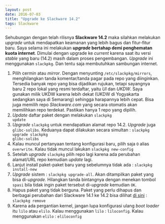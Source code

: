 ```yaml
---
layout: post
date: 2016-07-03
title: "Upgrade ke Slackware 14.2"
tags: Slackware
---
```

Sehubungan dengan telah rilisnya **Slackware 14.2** maka silahkan melakukan _upgrade_ untuk mendapatkan keamanan yang lebih bagus dan fitur-fitur baru. Saya selama ini melakukan **_upgrade_ bertahap demi penghematan kuota internet**. Dimulai dengan upgrade ke _current_ karena saat itu versi _stable_ yang baru (14.2) masih dalam proses pengembangan. _Upgrade_ ini menggunakan <code>slackpkg</code>. Dan tentu saja membutuhkan sambungan internet.

1. Pilih cermin atau _mirror_. Dengan menyunting <code>/etc/slackpkg/mirrors</code>, menghilangkan tanda komentar/tanda pagar pada repo yang diinginkan. Tersedia banyak repo yang bisa dijadikan rujukan, tetapi sayangnya baru 2 repo lokal yang resmi terdaftar, yaitu _UI_ dan _UKDW_. Saya gunakan milik UKDW karena lebih dekat (UKDW di Yogyakarta sedangkan saya di Semarang) sehingga harapannya lebih cepat. Bisa juga memilih repo _Slackware.com_ yang secara otomatis akan memilihkan repo terdekat. Pastikan hanya 1 repo yang dipilih.
2. _Update_ daftar paket dengan melakukan <code>slackpkg update</code>
3. _Upgrade_ <code>slackpkg</code> untuk mendapatkan alamat repo 14.2. _Upgrade_ juga <code>glibc-solibs</code>. Keduanya dapat dilakukan secara simultan : <code>slackpkg upgrade slackpkg glibc-solibs</code> 
4. Kalau muncul pertanyaan tentang konfigurasi baru, pilih saja <code>O</code> alias <code>overwrite</code>. Kalau tidak muncul lakukan <code>slackpkg new-config</code>
5. Setelah _upgrade_ <code>slackpkg</code> pilih repo lagi karena ada perubahan alamat/URL repo kemudian _update_ lagi.
6. Lanjut install paket-paket baru yang sebelumnya tidak ada : <code>slackpkg install-new</code>
7. _Upgrade_ sistem : <code>slackpkg upgrade-all</code>. Akan ditampilkan paket yang bisa di-_upgrade_. Hilangkan tanda bintangnya dengan menekan tombol <code>spasi</code> bila tidak ingin paket tersebut di-_upgrade_ kemudian <code>OK</code>. 
8. Hapus paket yang tidak berguna. Paket yang perlu dihapus dan berbagai perubahan dari Slackware 14.1 ke 14.2 bisa dilihat [di sini](http://repo.ukdw.ac.id/slackware/slackware64-14.2/CHANGES_AND_HINTS.TXT) : <code>slackpkg remove    </code>
9. Karena ada pergantian kernel, jangan lupa konfigurasi ulang _boot loader_ itu <code>lilo</code> atau <code>elilo</code>. Kalau menggunakan <code>lilo</code> : <code>liloconfig</code>. Kalau menggunakan <code>elilo</code> : <code>eliloconfig</code>
